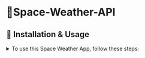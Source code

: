 # 🌌Space-Weather-API


## 🔧 Installation & Usage
<details> 
<summary>To use this Space Weather App, follow these steps:</summary>

### 1️⃣ Clone the repository:
`git clone https://github.com/BambiCPT/Space-Weather-API.git` \
`cd Space-Weather-API`

### 2️⃣ Install dependencies:
`pip install -r requirements.txt`

### 3️⃣ Run db migration:
`python db/migration.py`
Run this once when you have made the project for the first time. It can also be run when the database is broken. WARNING: if run and a database already exists under the Env DB name. It will drop and recreate the database.

### 3️4️⃣ Run the script:
`python main.py` \
(Modify as needed based on how your project runs.)
</details>

